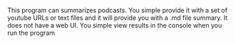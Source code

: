 This program can summarizes podcasts. You simple provide it with a set of youtube URLs or text files and it will provide you with a .md file summary.
It does not have a web UI. You simple view results in the console when you run the program

